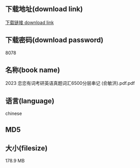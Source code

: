 ## 下载地址(download link)
[下载链接 download link](https://tutu365.netlify.app/?s=2023+%E6%81%8B%E6%81%8B%E6%9C%89%E8%AF%8D%E8%80%83%E7%A0%94%E8%8B%B1%E8%AF%AD%E7%9C%9F%E9%A2%98%E8%AF%8D%E6%B1%876500%E5%88%86%E5%B1%82%E4%B8%B2%E8%AE%B0+%28%E4%BF%9E%E6%95%8F%E6%B4%AA%29.pdf)

## 下载密码(download password)
8078

## 名称(book name)
2023 恋恋有词考研英语真题词汇6500分层串记 (俞敏洪).pdf.pdf

## 语言(language)
chinese

## MD5


## 大小(filesize)
178.9 MB
